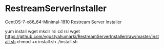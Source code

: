 # RestreamServerInstaller
CentOS-7-x86_64-Minimal-1810 Restream Server Installer

yum install wget
mkdir rsi
cd rsi
wget https://github.com/vgostyahumarki/RestreamServerInstaller/raw/master/install.sh
chmod +x install.sh
./install.sh
